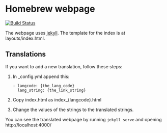 # Homebrew webpage

[![Build Status](https://travis-ci.org/Homebrew/homebrew.github.io.svg?branch=master)](https://travis-ci.org/Homebrew/homebrew.github.io)<F37>

The webpage uses [jekyll](https://github.com/mojombo/jekyll). The template for the index is at layouts/index.html.

## Translations
If you want to add a new translation, follow these steps:

1. In _config.yml append this:

	```
	- langcode: {the_lang_code}
	  lang_string: {the_link_string}
	```
2. Copy index.html as index_{langcode}.html
3. Change the values of the strings to the translated strings.

You can see the translated webpage by running `jekyll serve` and opening http://localhost:4000/
